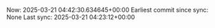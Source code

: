 Now: 2025-03-21 04:42:30.634645+00:00 Earliest commit since sync: None Last sync: 2025-03-21 04:23:12+00:00
